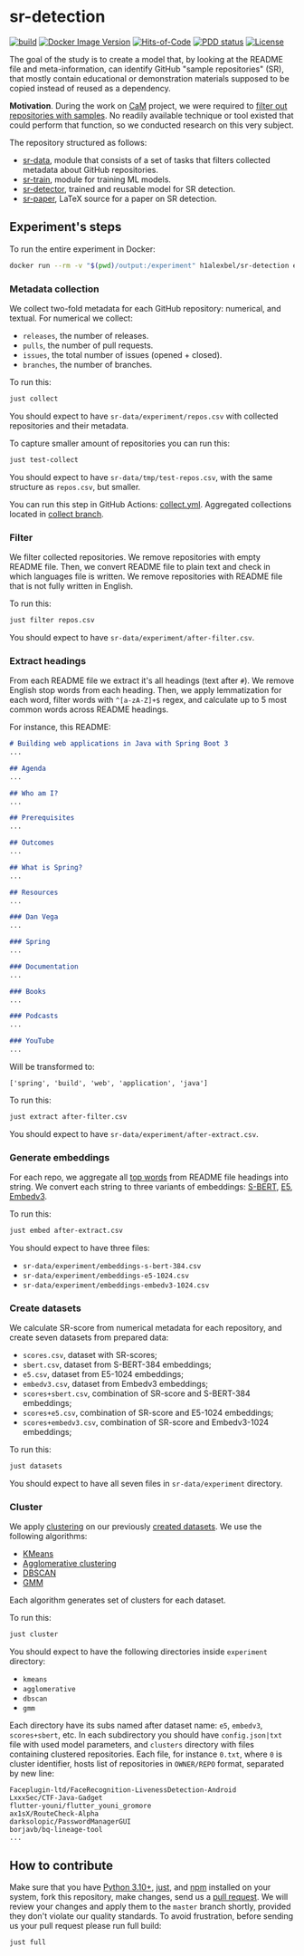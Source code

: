 # sr-detection

[![build](https://github.com/h1alexbel/sr-detection/actions/workflows/build.yml/badge.svg)](https://github.com/h1alexbel/sr-detection/actions/workflows/build.yml)
[![Docker Image Version](https://img.shields.io/docker/v/h1alexbel/sr-detection)](https://hub.docker.com/repository/docker/h1alexbel/sr-detection)
[![Hits-of-Code](https://hitsofcode.com/github/h1alexbel/sr-detection)](https://hitsofcode.com/view/github/h1alexbel/sr-detection)
[![PDD status](http://www.0pdd.com/svg?name=h1alexbel/sr-detection)](http://www.0pdd.com/p?name=h1alexbel/sr-detection)
[![License](https://img.shields.io/badge/license-MIT-green.svg)](https://github.com/h1alexbel/sr-detection/blob/master/LICENSE.txt)

The goal of the study is to create a model that, by looking at the README file
and meta-information, can identify GitHub "sample repositories" (SR), that
mostly contain educational or demonstration materials supposed to be copied
instead of reused as a dependency.

**Motivation**. During the work on [CaM] project, we were required to
[filter out repositories with samples][cam-227]. No readily available
technique or tool existed that could perform that function, so we conducted
research on this very subject.

The repository structured as follows:

* [sr-data](/sr-data), module that consists of a set of tasks that filters
collected metadata about GitHub repositories.
* [sr-train](/sr-train), module for training ML models.
* [sr-detector](sr-detector), trained and reusable model for SR detection.
* [sr-paper](/sr-paper), LaTeX source for a paper on SR detection.

## Experiment's steps

To run the entire experiment in Docker:

```bash
docker run --rm -v "$(pwd)/output:/experiment" h1alexbel/sr-detection experiment
```

### Metadata collection

We collect two-fold metadata for each GitHub repository: numerical, and
textual. For numerical we collect:

* `releases`, the number of releases.
* `pulls`, the number of pull requests.
* `issues`, the total number of issues (opened + closed).
* `branches`, the number of branches.

To run this:

```bash
just collect
```

You should expect to have `sr-data/experiment/repos.csv` with collected
repositories and their metadata.

To capture smaller amount of repositories you can run this:

```bash
just test-collect
```

You should expect to have `sr-data/tmp/test-repos.csv`, with the same structure
as `repos.csv`, but smaller.

You can run this step in GitHub Actions: [collect.yml].
Aggregated collections located in [collect branch].

### Filter

We filter collected repositories. We remove repositories with empty README
file. Then, we convert README file to plain text and check in which languages
file is written. We remove repositories with README file that is not fully
written in English.

To run this:

```bash
just filter repos.csv
```

You should expect to have `sr-data/experiment/after-filter.csv`.

### Extract headings

From each README file we extract it's all headings (text after `#`).
We remove English stop words from each heading. Then, we apply
lemmatization for each word, filter words with `^[a-zA-Z]+$` regex,
and calculate up to 5 most common words across README headings.

For instance, this README:

```markdown
# Building web applications in Java with Spring Boot 3
...

## Agenda
...

## Who am I?
...

## Prerequisites
...

## Outcomes
...

## What is Spring?
...

## Resources
...

### Dan Vega
...

### Spring
... 

### Documentation
...

### Books
...

### Podcasts
...

### YouTube
...
```

Will be transformed to:

```text
['spring', 'build', 'web', 'application', 'java']
```

To run this:

```bash
just extract after-filter.csv
```

You should expect to have `sr-data/experiment/after-extract.csv`.

### Generate embeddings

For each repo, we aggregate all [top words](#extract-headings) from README file
headings into string. We convert each string to three variants of embeddings:
[S-BERT], [E5], [Embedv3].

To run this:

```bash
just embed after-extract.csv
```

You should expect to have three files:

* `sr-data/experiment/embeddings-s-bert-384.csv`
* `sr-data/experiment/embeddings-e5-1024.csv`
* `sr-data/experiment/embeddings-embedv3-1024.csv`

### Create datasets

We calculate SR-score from numerical metadata for each repository, and create
seven datasets from prepared data:

* `scores.csv`, dataset with SR-scores;
* `sbert.csv`, dataset from S-BERT-384 embeddings;
* `e5.csv`, dataset from E5-1024 embeddings;
* `embedv3.csv`, dataset from Embedv3 embeddings;
* `scores+sbert.csv`, combination of SR-score and S-BERT-384 embeddings;
* `scores+e5.csv`, combination of SR-score and E5-1024 embeddings;
* `scores+embedv3.csv`, combination of SR-score and Embedv3-1024 embeddings;

To run this:

```bash
just datasets
```

You should expect to have all seven files in `sr-data/experiment` directory.

### Cluster

We apply [clustering][Cluster analysis] on our previously
[created datasets](#create-datasets). We use the following algorithms:

* [KMeans]
* [Agglomerative clustering]
* [DBSCAN]
* [GMM]

Each algorithm generates set of clusters for each dataset.

To run this:

```bash
just cluster
```

You should expect to have the following directories inside `experiment`
directory:

* `kmeans`
* `agglomerative`
* `dbscan`
* `gmm`

Each directory have its subs named after dataset name: `e5`, `embedv3`,
`scores+sbert`, etc. In each subdirectory you should have `config.json|txt`
file with used model parameters, and `clusters` directory with files containing
clustered repositories. Each file, for instance `0.txt`, where `0` is cluster
identifier, hosts list of repositories in `OWNER/REPO` format, separated by new
line:

```text
Faceplugin-ltd/FaceRecognition-LivenessDetection-Android
LxxxSec/CTF-Java-Gadget
flutter-youni/flutter_youni_gromore
ax1sX/RouteCheck-Alpha
darksolopic/PasswordManagerGUI
borjavb/bq-lineage-tool
...
```

## How to contribute

Make sure that you have [Python 3.10+], [just], and [npm] installed on your
system, fork this repository, make changes, send us a [pull request][guidelines].
We will review your changes and apply them to the `master` branch shortly,
provided they don't violate our quality standards. To avoid frustration, before
sending us your pull request please run full build:

```bash
just full
```

[CaM]: https://github.com/yegor256/cam
[cam-227]: https://github.com/yegor256/cam/issues/227
[guidelines]: https://www.yegor256.com/2014/04/15/github-guidelines.html
[Python 3.10+]: https://www.python.org/downloads/release/python-3100
[npm]: https://docs.npmjs.com/downloading-and-installing-node-js-and-npm
[just]: https://just.systems/man/en/chapter_4.html
[S-BERT]: https://huggingface.co/sentence-transformers/all-MiniLM-L6-v2
[E5]: https://huggingface.co/intfloat/e5-large
[Embedv3]: https://cohere.com/blog/introducing-embed-v3
[KMeans]: https://en.wikipedia.org/wiki/K-means_clustering
[Cluster analysis]: https://en.wikipedia.org/wiki/Cluster_analysis
[Agglomerative clustering]: https://en.wikipedia.org/wiki/Hierarchical_clustering
[DBSCAN]: https://en.wikipedia.org/wiki/DBSCAN
[GMM]: https://en.wikipedia.org/wiki/Mixture_model
[collect.yml]: https://github.com/h1alexbel/sr-detection/actions/workflows/collect.yml
[collect branch]: https://github.com/h1alexbel/sr-detection/tree/collect
